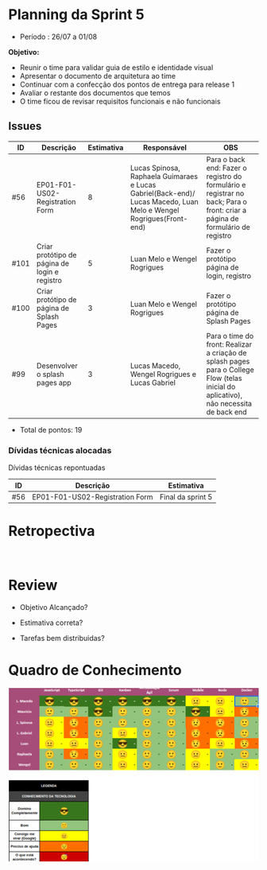 # Planning da Sprint 5

- Período : 26/07 a 01/08

**Objetivo:**

- Reunir o time para validar guia de estilo e identidade visual
- Apresentar o documento de arquitetura ao time
- Continuar com a confecção dos pontos de entrega para release 1
- Avaliar o restante dos documentos que temos
- O time ficou de revisar requisitos funcionais e não funcionais

## Issues

| ID   | Descrição                                     | Estimativa | Responsável                                                                                                        | OBS                                                                                                                                   |
| ---- | --------------------------------------------- | ---------- | ------------------------------------------------------------------------------------------------------------------ | ------------------------------------------------------------------------------------------------------------------------------------- |
| #56  | EP01-F01-US02-Registration Form               | 8          | Lucas Spinosa, Raphaela Guimaraes e Lucas Gabriel(Back-end)/ Lucas Macedo, Luan Melo e Wengel Rogrigues(Front-end) | Para o back end: Fazer o registro do formulário e registrar no back; Para o front: criar a página de formulário de registro           |
| #101 | Criar protótipo de página de login e registro | 5          | Luan Melo e Wengel Rogrigues                                                                                       | Fazer o protótipo página de login, registro                                                                                           |
| #100 | Criar protótipo de página de Splash Pages     | 3          | Luan Melo e Wengel Rogrigues                                                                                       | Fazer o protótipo página de Splash Pages                                                                                              |
| #99  | Desenvolver o splash pages app                | 3          | Lucas Macedo, Wengel Rogrigues e Lucas Gabriel                                                                     | Para o time do front: Realizar a criação de splash pages para o College Flow (telas inicial do aplicativo), não necessita de back end |

- Total de pontos: 19

### Dívidas técnicas alocadas

Dívidas técnicas repontuadas

| ID  | Descrição                       | Estimativa        |
| --- | ------------------------------- | ----------------- |
| #56 | EP01-F01-US02-Registration Form | Final da sprint 5 |

# Retropectiva

<img src="">

# Review

- Objetivo Alcançado?

- Estimativa correta?

- Tarefas bem distribuidas?

# Quadro de Conhecimento

<img src="../img/gerenciamento/QuadroConhecimento5.png">

